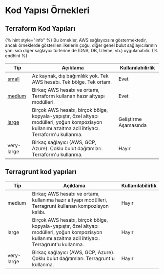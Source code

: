 # Kod Yapısı Örnekleri

## Terraform Kod Yapıları

{% hint style="info" %}
Bu örnekler, AWS sağlayıcısını göstermektedir, ancak örneklerde gösterilen ilkelerin çoğu, diğer genel bulut sağlayıcılarının yanı sıra diğer sağlayıcı türlerine de (DNS, DB, İzleme, vb.) uygulanabilir.
{% endhint %}

| Tip                                                            | Açıklama                                                                                                                                            | Kullanılabilirlik     |
| -------------------------------------------------------------- | --------------------------------------------------------------------------------------------------------------------------------------------------- | --------------------- |
| [small](terraform/small-size-infrastructure.md)                | Az kaynak, dış bağımlılık yok. Tek AWS hesabı. Tek bölge. Tek ortam.                                                                                | Evet                  |
| [medium](terraform/medium-size-infrastructure.md)              | Birkaç AWS hesabı ve ortamı, Terraform kullanan hazır altyapı modülleri.                                                                            | Evet                  |
| [large](terraform/large-size-infrastructure-with-terraform.md) | Birçok AWS hesabı, birçok bölge, kopyala-yapıştır, özel altyapı modülleri, yoğun kompozisyon kullanımı azaltma acil ihtiyacı. Terraform'u kullanma. | Geliştirme Aşamasında |
| very-large                                                     | Birkaç sağlayıcı (AWS, GCP, Azure). Çoklu bulut dağıtımları. Terraform'u kullanma.                                                                  | Hayır                 |

## Terragrunt kod yapıları

| Tip        | Açıklama                                                                                                                                             | Kullanılabilirlik |
| ---------- | ---------------------------------------------------------------------------------------------------------------------------------------------------- | ----------------- |
| medium     | Birkaç AWS hesabı ve ortamı, kullanıma hazır altyapı modülleri, Terragrunt kullanan kompozisyon kalıbı.                                              | Hayır             |
| large      | Birçok AWS hesabı, birçok bölge, kopyala-yapıştır, özel altyapı modülleri, yoğun kompozisyon kullanımı azaltma acil ihtiyacı. Terragrunt'u kullanma. | Hayır             |
| very-large | Birkaç sağlayıcı (AWS, GCP, Azure). Çoklu bulut dağıtımları. Terragrunt'u kullanma.                                                                  | Hayır             |
